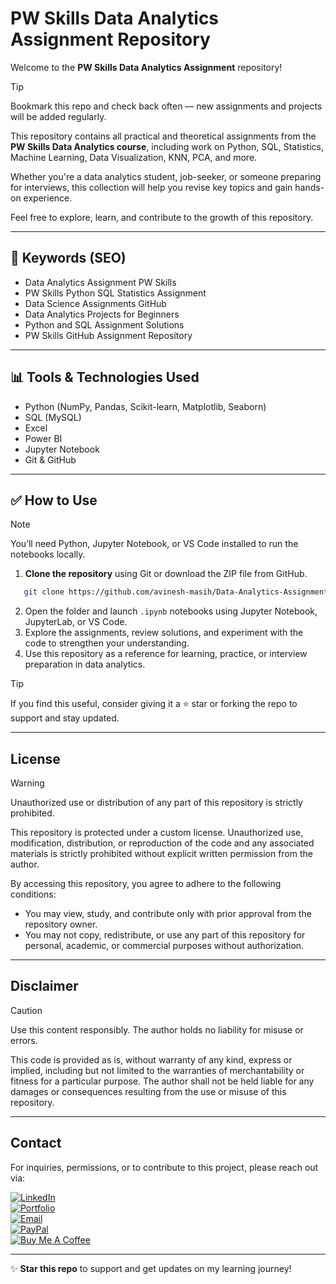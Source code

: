 # PW Skills Data Analytics Assignment Repository 

Welcome to the **PW Skills Data Analytics Assignment** repository!  

> [!TIP]  
> Bookmark this repo and check back often — new assignments and projects will be added regularly.

This repository contains all practical and theoretical assignments from the **PW Skills Data Analytics course**, including work on Python, SQL, Statistics, Machine Learning, Data Visualization, KNN, PCA, and more.

Whether you're a data analytics student, job-seeker, or someone preparing for interviews, this collection will help you revise key topics and gain hands-on experience.

Feel free to explore, learn, and contribute to the growth of this repository.

---

## 🔑 Keywords (SEO)

- Data Analytics Assignment PW Skills  
- PW Skills Python SQL Statistics Assignment  
- Data Science Assignments GitHub  
- Data Analytics Projects for Beginners  
- Python and SQL Assignment Solutions  
- PW Skills GitHub Assignment Repository  

---

## 📊 Tools & Technologies Used

- Python (NumPy, Pandas, Scikit-learn, Matplotlib, Seaborn)  
- SQL (MySQL)  
- Excel  
- Power BI  
- Jupyter Notebook  
- Git & GitHub  

---

## ✅ How to Use

> [!NOTE]  
> You’ll need Python, Jupyter Notebook, or VS Code installed to run the notebooks locally.

1. **Clone the repository** using Git or download the ZIP file from GitHub.  
```bash
   git clone https://github.com/avinesh-masih/Data-Analytics-Assignment.git
   ```

2. Open the folder and launch `.ipynb` notebooks using Jupyter Notebook, JupyterLab, or VS Code.
3. Explore the assignments, review solutions, and experiment with the code to strengthen your understanding.
4. Use this repository as a reference for learning, practice, or interview preparation in data analytics.

> [!TIP]  
> If you find this useful, consider giving it a ⭐ star or forking the repo to support and stay updated.

---

## License  

> [!WARNING]  
> Unauthorized use or distribution of any part of this repository is strictly prohibited.

This repository is protected under a custom license. Unauthorized use, modification, distribution, or reproduction of the code and any associated materials is strictly prohibited without explicit written permission from the author.  

By accessing this repository, you agree to adhere to the following conditions:  
- You may view, study, and contribute only with prior approval from the repository owner.  
- You may not copy, redistribute, or use any part of this repository for personal, academic, or commercial purposes without authorization.  

---

## Disclaimer  

> [!CAUTION]  
> Use this content responsibly. The author holds no liability for misuse or errors.

This code is provided as is, without warranty of any kind, express or implied, including but not limited to the warranties of merchantability or fitness for a particular purpose. The author shall not be held liable for any damages or consequences resulting from the use or misuse of this repository.  

---

## Contact  

For inquiries, permissions, or to contribute to this project, please reach out via:  

[![LinkedIn](https://img.shields.io/badge/LinkedIn-0077B5?style=for-the-badge&logo=linkedin&logoColor=white)](https://www.linkedin.com/in/avineshlko/)  
[![Portfolio](https://img.shields.io/badge/Portfolio-000000?style=for-the-badge&logo=githubpages&logoColor=white)](https://avinesh-masih.github.io/)  
[![Email](https://img.shields.io/badge/Email-D14836?style=for-the-badge&logo=gmail&logoColor=white)](mailto:skmasih11@gmail.com)  
[![PayPal](https://img.shields.io/badge/PayPal-009CDE?style=for-the-badge&logo=paypal&logoColor=white)](https://paypal.me/AVINESHMASIH)  
[![Buy Me A Coffee](https://img.shields.io/badge/Buy%20Me%20A%20Coffee-FFDD00?style=for-the-badge&logo=buy-me-a-coffee&logoColor=black)](https://buymeacoffee.com/avineshlko)

---

✨ **Star this repo** to support and get updates on my learning journey!  
